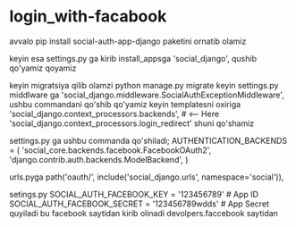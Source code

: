 # login_with-facabook
avvalo pip install social-auth-app-django paketini ornatib olamiz

keyin esa settings.py ga kirib install_appsga  'social_django', qushib qo'yamiz qoyamiz


keyin migratsiya qilib olamzi python manage.py migrate
keyin settings.py middlware ga 'social_django.middleware.SocialAuthExceptionMiddleware', ushbu commandani qo'shib qo'yamiz
keyin templatesni oxiriga  
'social_django.context_processors.backends',  # <-- Here
'social_django.context_processors.login_redirect' shuni qo'shamiz

settings.py ga ushbu commanda qo'shiladi;
AUTHENTICATION_BACKENDS = (
    'social_core.backends.facebook.FacebookOAuth2',
    'django.contrib.auth.backends.ModelBackend',
)

urls.pyga   path('oauth/', include('social_django.urls', namespace='social')),

setings.py
SOCIAL_AUTH_FACEBOOK_KEY = '123456789'  # App ID
SOCIAL_AUTH_FACEBOOK_SECRET = '123456789wdds'  # App Secret
quyiladi bu facebook saytidan kirib olinadi devolpers.faccebook saytidan
